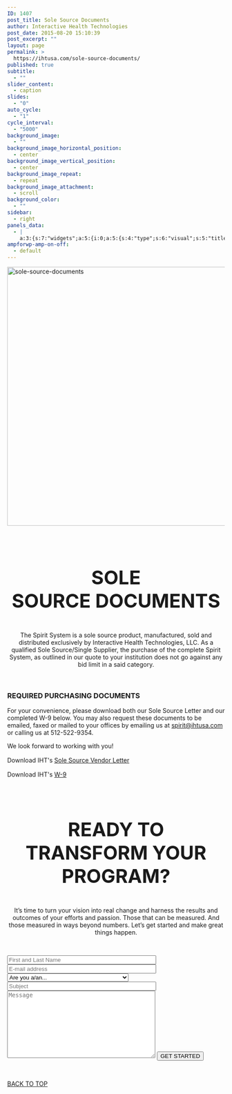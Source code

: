 ```yaml
---
ID: 1407
post_title: Sole Source Documents
author: Interactive Health Technologies
post_date: 2015-08-20 15:10:39
post_excerpt: ""
layout: page
permalink: >
  https://ihtusa.com/sole-source-documents/
published: true
subtitle:
  - ""
slider_content:
  - caption
slides:
  - "0"
auto_cycle:
  - "1"
cycle_interval:
  - "5000"
background_image:
  - ""
background_image_horizontal_position:
  - center
background_image_vertical_position:
  - center
background_image_repeat:
  - repeat
background_image_attachment:
  - scroll
background_color:
  - ""
sidebar:
  - right
panels_data:
  - |
    a:3:{s:7:"widgets";a:5:{i:0;a:5:{s:4:"type";s:6:"visual";s:5:"title";s:0:"";s:4:"text";s:190:"<p><img class="aligncenter size-full wp-image-1411" src="https://ihtusa.com/wp-content/uploads/2015/08/sole-source-documents.jpg" alt="sole-source-documents" width="1920" height="600" /></p>";s:6:"filter";s:1:"1";s:11:"panels_info";a:6:{s:5:"class";s:30:"WP_Widget_Black_Studio_TinyMCE";s:3:"raw";b:0;s:4:"grid";i:0;s:4:"cell";i:0;s:2:"id";i:0;s:5:"style";a:3:{s:18:"background_display";s:4:"tile";s:16:"featured_widgets";s:0:"";s:12:"bigger_title";s:0:"";}}}i:1;a:5:{s:4:"type";s:6:"visual";s:5:"title";s:0:"";s:4:"text";s:429:"<h3 style="font-size: 44px; text-align: center;">SOLE SOURCE DOCUMENTS</h3><p style="text-align: center;">The Spirit System is a sole source product, manufactured, sold and distributed exclusively by Interactive Health Technologies, LLC. As a qualified Sole Source/Single Supplier, the purchase of the complete Spirit System, as outlined in our quote to your institution does not go against any bid limit in a said category.</p>";s:6:"filter";s:1:"1";s:11:"panels_info";a:5:{s:5:"class";s:30:"WP_Widget_Black_Studio_TinyMCE";s:4:"grid";i:1;s:4:"cell";i:1;s:2:"id";i:1;s:5:"style";a:4:{s:27:"background_image_attachment";b:0;s:18:"background_display";s:4:"tile";s:16:"featured_widgets";s:0:"";s:12:"bigger_title";b:1;}}}i:2;a:5:{s:4:"type";s:6:"visual";s:5:"title";s:0:"";s:4:"text";s:677:"<h3>REQUIRED PURCHASING DOCUMENTS</h3><p>For your convenience, please download both our Sole Source Letter and our completed W-9 below. You may also request these documents to be emailed, faxed or mailed to your offices by emailing us at <a href="mailto:spirit@ihtusa.com">spirit@ihtusa.com</a> or calling us at 512-522-9354.</p><p>We look forward to working with you!</p><p><span style="line-height: 1.5;">Download IHT's </span><a style="line-height: 1.5;" href="https://ihtusa.com/wp-content/uploads/2015/08/Sole-Source-Vendor-Letter.pdf">Sole Source Vendor Letter</a></p><p>Download IHT's <a href="https://ihtusa.com/wp-content/uploads/2015/08/IHT-W9-2015.pdf">W-9</a></p>";s:6:"filter";s:1:"1";s:11:"panels_info";a:5:{s:5:"class";s:30:"WP_Widget_Black_Studio_TinyMCE";s:4:"grid";i:2;s:4:"cell";i:0;s:2:"id";i:2;s:5:"style";a:4:{s:27:"background_image_attachment";b:0;s:18:"background_display";s:4:"tile";s:16:"featured_widgets";s:0:"";s:12:"bigger_title";s:0:"";}}}i:3;a:5:{s:4:"type";s:6:"visual";s:5:"title";s:0:"";s:4:"text";s:516:"<h3 style="text-align: center; font-size: 44px;">READY TO TRANSFORM YOUR PROGRAM?</h3><div class="lc"><p style="text-align: center;">It’s time to turn your vision into real change and harness the results and outcomes of your efforts and passion. Those that can be measured. And those measured in ways beyond numbers. Let’s get started and make great things happen.</p></div><div class="rc"> </div><div class="rc"> </div><p style="text-align: center;">[contact-form-7 id="313" title="REQUEST A QUICK QUOTE"]</p>";s:6:"filter";s:1:"1";s:11:"panels_info";a:6:{s:5:"class";s:30:"WP_Widget_Black_Studio_TinyMCE";s:3:"raw";b:0;s:4:"grid";i:3;s:4:"cell";i:1;s:2:"id";i:3;s:5:"style";a:3:{s:18:"background_display";s:4:"tile";s:16:"featured_widgets";s:0:"";s:12:"bigger_title";b:1;}}}i:4;a:3:{s:4:"text";s:0:"";s:11:"button_text";s:30:"<a href="#TOP">BACK TO TOP</a>";s:11:"panels_info";a:6:{s:5:"class";s:17:"PW_Call_To_Action";s:3:"raw";b:0;s:4:"grid";i:4;s:4:"cell";i:0;s:2:"id";i:4;s:5:"style";a:3:{s:18:"background_display";s:4:"tile";s:16:"featured_widgets";s:0:"";s:12:"bigger_title";s:0:"";}}}}s:5:"grids";a:5:{i:0;a:2:{s:5:"cells";i:1;s:5:"style";a:0:{}}i:1;a:2:{s:5:"cells";i:3;s:5:"style";a:1:{s:18:"background_display";s:4:"tile";}}i:2;a:2:{s:5:"cells";i:1;s:5:"style";a:1:{s:18:"background_display";s:4:"tile";}}i:3;a:2:{s:5:"cells";i:3;s:5:"style";a:1:{s:18:"background_display";s:4:"tile";}}i:4;a:2:{s:5:"cells";i:1;s:5:"style";a:0:{}}}s:10:"grid_cells";a:9:{i:0;a:2:{s:4:"grid";i:0;s:6:"weight";i:1;}i:1;a:2:{s:4:"grid";i:1;s:6:"weight";d:0.049751243782000000026588537593852379359304904937744140625;}i:2;a:2:{s:4:"grid";i:1;s:6:"weight";d:0.90049751243599995831345950136892497539520263671875;}i:3;a:2:{s:4:"grid";i:1;s:6:"weight";d:0.049751243782000000026588537593852379359304904937744140625;}i:4;a:2:{s:4:"grid";i:2;s:6:"weight";i:1;}i:5;a:2:{s:4:"grid";i:3;s:6:"weight";d:0.049751243782000000026588537593852379359304904937744140625;}i:6;a:2:{s:4:"grid";i:3;s:6:"weight";d:0.90049751243599995831345950136892497539520263671875;}i:7;a:2:{s:4:"grid";i:3;s:6:"weight";d:0.049751243782000000026588537593852379359304904937744140625;}i:8;a:2:{s:4:"grid";i:4;s:6:"weight";i:1;}}}
ampforwp-amp-on-off:
  - default
---
```

<img class="aligncenter size-full wp-image-1411" src="https://ihtusa.com/wp-content/uploads/2015/08/sole-source-documents.jpg" alt="sole-source-documents" width="1920" height="600" />

&nbsp;
<h3 style="font-size: 44px; text-align: center;">SOLE SOURCE DOCUMENTS</h3>
<p style="text-align: center;">The Spirit System is a sole source product, manufactured, sold and distributed exclusively by Interactive Health Technologies, LLC. As a qualified Sole Source/Single Supplier, the purchase of the complete Spirit System, as outlined in our quote to your institution does not go against any bid limit in a said category.</p>
&nbsp;
<h3>REQUIRED PURCHASING DOCUMENTS</h3>
For your convenience, please download both our Sole Source Letter and our completed W-9 below. You may also request these documents to be emailed, faxed or mailed to your offices by emailing us at <a href="mailto:spirit@ihtusa.com">spirit@ihtusa.com</a> or calling us at 512-522-9354.

We look forward to working with you!

<span style="line-height: 1.5;">Download IHT's </span><a style="line-height: 1.5;" href="https://ihtusa.com/wp-content/uploads/2015/08/Sole-Source-Vendor-Letter.pdf">Sole Source Vendor Letter</a>

Download IHT's <a href="https://ihtusa.com/wp-content/uploads/2015/08/IHT-W9-2015.pdf">W-9</a>

&nbsp;
<h3 style="text-align: center; font-size: 44px;">READY TO TRANSFORM YOUR PROGRAM?</h3>
<p style="text-align: center;">It’s time to turn your vision into real change and harness the results and outcomes of your efforts and passion. Those that can be measured. And those measured in ways beyond numbers. Let’s get started and make great things happen.</p>
&nbsp;
<p style="text-align: center;"></p>

<form class="wpcf7-form" action="/wp-admin/admin-ajax.php?action=so_panels_import_layout&amp;_panelsnonce=4981792d44#wpcf7-f313-o1" method="post" novalidate="novalidate"><input name="_wpcf7" type="hidden" value="313" /> <input name="_wpcf7_version" type="hidden" value="4.2.2" /> <input name="_wpcf7_locale" type="hidden" value="en_US" /> <input name="_wpcf7_unit_tag" type="hidden" value="wpcf7-f313-o1" /> <input name="_wpnonce" type="hidden" value="c1a2a8e88d" /> <span class="wpcf7-form-control-wrap your-name"><input class="wpcf7-form-control wpcf7-text wpcf7-validates-as-required" name="your-name" size="40" type="text" value="" placeholder="First and Last Name" /></span>
<span class="wpcf7-form-control-wrap your-email"><input class="wpcf7-form-control wpcf7-text wpcf7-email wpcf7-validates-as-required wpcf7-validates-as-email" name="your-email" size="40" type="email" value="" placeholder="E-mail address" /></span>
<span class="wpcf7-form-control-wrap menu-354"><select class="wpcf7-form-control wpcf7-select" name="menu-354">
<option value="Are you a/an...">Are you a/an...</option>
<option value="Administrator">Administrator</option>
<option value="Teacher">Teacher</option>
<option value="Professor">Professor</option>
<option value="Distance Learning Educator">Distance Learning Educator</option>
<option value="State Administrator">State Administrator</option>
<option value="Other (tell us who you are in your message)">Other (tell us who you are in your message)</option>
</select></span> <span class="wpcf7-form-control-wrap your-subject"><input class="wpcf7-form-control wpcf7-text wpcf7-validates-as-required" name="your-subject" size="40" type="text" value="" placeholder="Subject" /></span>
<span class="wpcf7-form-control-wrap your-message"><textarea class="wpcf7-form-control wpcf7-textarea" cols="40" name="your-message" rows="10" placeholder="Message"></textarea></span> <input class="wpcf7-form-control wpcf7-submit btn btn-primary pull-right" type="submit" value="GET STARTED" />&nbsp;

</form>&nbsp;

<a href="#TOP">BACK TO TOP</a>
